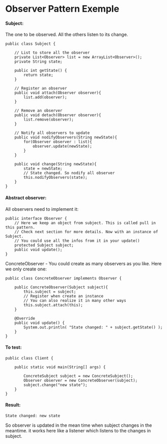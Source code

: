 # Observer Pattern Exemple

#### Subject:

The one to be observed. All the others listen to its change.

```
public class Subject {

    // List to store all the observer
    private List<Observer> list = new ArrayList<Observer>();
    private String state;

    public int getState() {
        return state;
    }

    // Register an observer
    public void attach(Observer observer){
        list.add(observer);
    }

    // Remove an observer
    public void detach(Observer observer){
        list.remove(observer);
    }

    // Notify all observers to update
    public void nodifyObservers(String newState){
        for(Observer observer : list){
            observer.update(newState);
        }
    }

    public void change(String newState){
        state = newState;
        // State changed. So nodify all observer
        this.nodifyObservers(state);
    }
}
```

#### Abstract observer:

All observers need to implement it:

```
public interface Observer {
    // Here we keep an object from subject. This is called pull in this pattern.
    // Check next section for more details. Now with an instance of Subject.
    // You could use all the infos from it in your update()
    protected Subject subject;
    public void update();
}
```

ConcreteObserver - You could create as many observers as you like. Here we only create one:

```
public class ConcreteObserver implements Observer {

    public ConcreteObserver(Subject subject){
        this.subject = subject;
        // Register when create an instance
        // You can also realize it in many other ways
        this.subject.attach(this);
    }

    @Override
    public void update() {
        System.out.println( "State changed: " + subject.getState() );
    }
}
```

#### To test:


```
public class Client {

    public static void main(String[] args) {

        ConcreteSubject subject = new ConcreteSubject();
        Observer observer = new ConcreteObserver(subject);
        subject.change("new state");
    }
}
```

#### Result:

```
State changed: new state
```

So observer is updated in the mean time when subject changes in the meantime. it works here like a listener which listens to the changes in subject.
